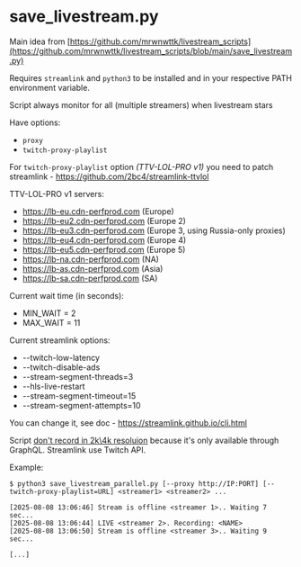 # save_livestream.py

Main idea from [https://github.com/mrwnwttk/livestream_scripts](https://github.com/mrwnwttk/livestream_scripts/blob/main/save_livestream.py)

Requires `streamlink` and `python3` to be installed and in your respective PATH environment variable.

Script always monitor for all (multiple streamers) when livestream stars

Have options:
* `proxy`
* `twitch-proxy-playlist`

For `twitch-proxy-playlist` option _(TTV-LOL-PRO v1)_ you need to patch streamlink - https://github.com/2bc4/streamlink-ttvlol 

TTV-LOL-PRO v1 servers:
* https://lb-eu.cdn-perfprod.com (Europe)
* https://lb-eu2.cdn-perfprod.com (Europe 2)
* https://lb-eu3.cdn-perfprod.com (Europe 3, using Russia-only proxies)
* https://lb-eu4.cdn-perfprod.com (Europe 4)
* https://lb-eu5.cdn-perfprod.com (Europe 5)
* https://lb-na.cdn-perfprod.com (NA)
* https://lb-as.cdn-perfprod.com (Asia)
* https://lb-sa.cdn-perfprod.com (SA)

Current wait time (in seconds):
* MIN_WAIT = 2
* MAX_WAIT = 11

Current streamlink options:
* --twitch-low-latency
* --twitch-disable-ads
* --stream-segment-threads=3
* --hls-live-restart
* --stream-segment-timeout=15
* --stream-segment-attempts=10

You can change it, see doc - https://streamlink.github.io/cli.html 

Script <ins>don't record in 2k\4k resoluion</ins> because it's only available through GraphQL. Streamlink use Twitch API.

Example:
```
$ python3 save_livestream_parallel.py [--proxy http://IP:PORT] [--twitch-proxy-playlist=URL] <streamer1> <streamer2> ...

[2025-08-08 13:06:46] Stream is offline <streamer 1>.. Waiting 7 sec...
[2025-08-08 13:06:44] LIVE <streamer 2>. Recording: <NAME>
[2025-08-08 13:06:50] Stream is offline <streamer 3>.. Waiting 9 sec...

[...]
```

